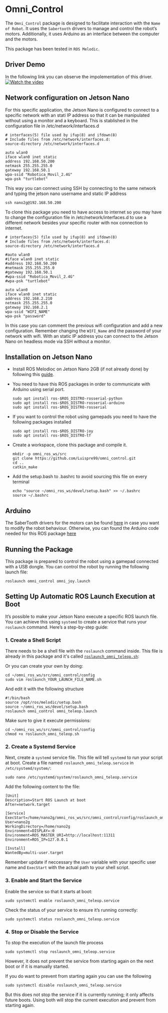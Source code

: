 # Omni_Control

The `Omni_Control` package is designed to facilitate interaction with the `Name of Robot`. It uses the `Sabertooth` drivers to manage and control the robot’s motors. Additionally, it uses Arduino as an interface between the computer and the motors.

This package has been tested in `ROS Melodic`.

## Driver Demo

In the following link you can observe the impolementation of this driver.
[![Watch the video](https://img.youtube.com/vi/NT2HuSaO69o/maxresdefault.jpg)](https://youtu.be/NT2HuSaO69o)

## Network configuration on Jetson Nano

For this specific application, the Jetson Nano is configured to connect to a specific network with an stati IP address so that it can be manipulated without using a monitor and a keyboard. This is stablished in the configuration file in /etc/network/interfaces.d

```shell
# interfaces(5) file used by ifup(8) and ifdown(8)
# Include files from /etc/network/interfaces.d:
source-directory /etc/network/interfaces.d

auto wlan0
iface wlan0 inet static
address 192.168.50.200
netmask 255.255.255.0
gateway 192.168.50.1
wpa-ssid "Robotica_Movil_2.4G"
wpa-psk "turtlebot"
```

This way you can connect using SSH by connecting to the same network and typing the jetson nano username and static IP address

```shell
ssh nano2g@192.168.50.200
```

To clone this package you need to have access to internet so you may have to change the configuration file in /etc/network/interfaces.d to use a different network besides your specific router with nox connection to internet.

```shell
# interfaces(5) file used by ifup(8) and ifdown(8)
# Include files from /etc/network/interfaces.d:
source-directory /etc/network/interfaces.d

#auto wlan0
#iface wlan0 inet static
#address 192.168.50.200
#netmask 255.255.255.0
#gateway 192.168.50.1
#wpa-ssid "Robotica_Movil_2.4G"
#wpa-psk "turtlebot"

auto wlan0
iface wlan0 inet static
address 192.168.2.210
netmask 255.255.255.0
gateway 192.168.2.1
wpa-ssid "WIFI_NAME"
wpa-psk "password"
```

In this case you can comment the previous wifi configuration and add a new configuration. Remember changing the `WIFI_Name` and the password of your network with wifi. With an static IP address you can connect to the Jetson Nano on headless mode via SSH without a monitor.

## Installation on Jetson Nano

 - Install ROS Melodioc on Jetson Nano 2GB (if not already done) by following this [guide](https://wiki.ros.org/melodic/Installation/Ubuntu).

 - You need to have this ROS packages in order to communicate with Arduino using serial port.
    ```shell
    sudo apt install ros-$ROS_DISTRO-rosserial-python
    sudo apt install ros-$ROS_DISTRO-rosserial-arduino
    sudo apt install ros-$ROS_DISTRO-rosserial
    ```
 - If you want to control the robot using gamepads you need to have the following packages installed
    ```shell
    sudo apt install ros-$ROS_DISTRO-joy
    sudo apt install ros-$ROS_DISTRO-tf
    ```
 - Create a workspace, clone this package and compile it.
    ```shell
    mkdir -p omni_ros_ws/src
    git clone https://github.com/Luispre99/omni_control.git
    cd ..
    catkin_make
    ```

 - Add the setup.bash to .bashrc to avoid sourcing this file on every terminal
    ```shell
    echo "source ~/omni_ros_ws/devel/setup.bash" >> ~/.bashrc
    source ~/.bashrc
    ```

## Arduino

The SaberTooth drivers for the motors can be found [here](https://www.dimensionengineering.com/info/arduino) in case you want to modify the robot behaviour.
Otherwise, you can found the Arduino code needed for this ROS package [here](/Arduino/omni_sabertooth/omni_sabertooth.ino)

## Running the Package

This package is prepared to control the robot using a gamepad connected with a USB dongle. You can control the robot by running the following launch file:

    roslaunch omni_control omni_joy.launch


## Setting Up Automatic ROS Launch Execution at Boot

It’s possible to make your Jetson Nano execute a specific ROS launch file. You can achieve this using `systemd` to create a service that runs your `roslaunch` command. Here’s a step-by-step guide:

### 1. Create a Shell Script

There needs to be a shell file with the `roslaunch` command inside. This file is already in this package and it's called [`roslaunch_omni_teleop.sh`](#missingfile):

Or you can create your own by doing:

```shell
cd ~/omni_ros_ws/src/omni_control/config
sudo vim roslaunch_YOUR_LAUNCH_FILE_NAME.sh
```

And edit it with the following structure
```shell
#!/bin/bash
source /opt/ros/melodic/setup.bash
source ~/omni_ros_ws/devel/setup.bash
roslaunch omni_control omni_teleop.launch
```

Make sure to give it execute permissions:

```shell
cd ~/omni_ros_ws/src/omni_control/config
chmod +x roslaunch_omni_teleop.sh
```

### 2. Create a Systemd Service

Next, create a `systemd` service file. This file will tell `systemd` to run your script at boot. Create a file named `roslaunch_omni_teleop.service` in `/etc/systemd/system/`:

```shell
sudo nano /etc/systemd/system/roslaunch_omni_teleop.service
```

Add the following content to the file:

```shell
[Unit]
Description=Start ROS Launch at boot
After=network.target

[Service]
ExecStart=/home/nano2g/omni_ros_ws/src/omni_control/config/roslaunch_omni_teleop.sh
User=nano2g
WorkingDirectory=/home/nano2g
Environment=DISPLAY=:0
Environment=ROS_MASTER_URI=http://localhost:11311
Environment=ROS_IP=127.0.0.1

[Install]
WantedBy=multi-user.target
```

Remember update if neccessary the `User` variable with your specific user name and `ExecStart` with the actual path to your shell script.

### 3. Enable and Start the Service

Enable the service so that it starts at boot:
```shell
sudo systemctl enable roslaunch_omni_teleop.service
```

Check the status of your service to ensure it’s running correctly:

```shell
sudo systemctl status roslaunch_omni_teleop.service
```

### 4. Stop or Disable the Service

To stop the execution of the launch file process
```shell
sudo systemctl stop roslaunch_omni_teleop.service
```
However, it does not prevent the service from starting again on the next boot or if it is manually started.

If you do want to prevent from starting again you can use the following 
```shell
sudo systemctl disable roslaunch_omni_teleop.service
```
But this does not stop the service if it is currently running; it only affects future boots.
Using both will stop the current execution and prevent from starting again.
